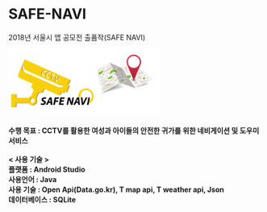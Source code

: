 # SAFE-NAVI
2018년 서울시 앱 공모전 출품작(SAFE NAVI)

<img width="300px" src="https://github.com/hyeseok/SAFE-NAVI/blob/SAFE_NAVI/Images/SAFE%20NAVI(548%2C300).png"/>

<h4>
  수행 목표 : CCTV를 활용한 여성과 아이들의 안전한 귀가를 위한 네비게이션 및 도우미 서비스</br></br>
  < 사용 기술 > </br>
  플랫폼 : Android Studio</br>
  사용언어 : Java</br>
  사용 기술 : Open Api(Data.go.kr), T map api, T weather api, Json</br>
  데이터베이스 : SQLite
</h4>
